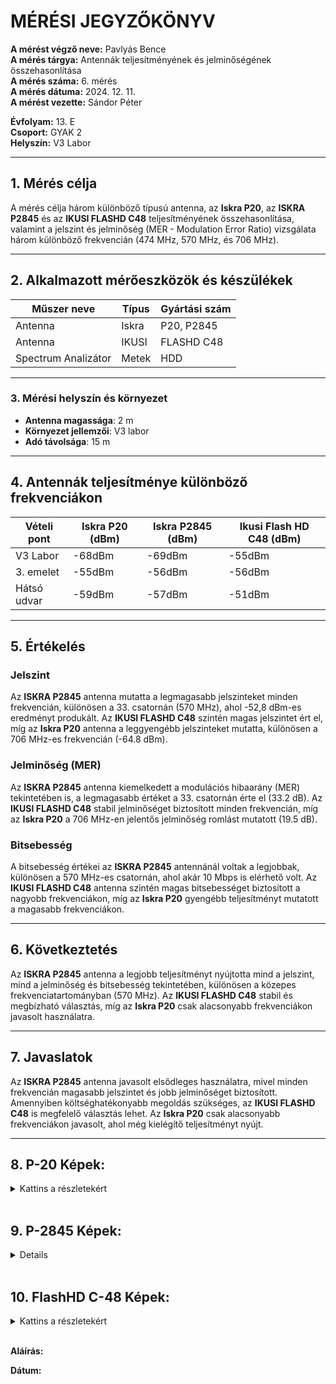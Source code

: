 # MÉRÉSI JEGYZŐKÖNYV

**A mérést végző neve:** Pavlyás Bence  
**A mérés tárgya:** Antennák teljesítményének és jelminőségének összehasonlítása  
**A mérés száma:** 6. mérés  
**A mérés dátuma:** 2024. 12. 11.    
**A mérést vezette:** Sándor Péter  

**Évfolyam:** 13. E  
**Csoport:** GYAK 2  
**Helyszín:** V3 Labor  

---

## 1. Mérés célja  
A mérés célja három különböző típusú antenna, az **Iskra P20**, az **ISKRA P2845** és az **IKUSI FLASHD C48** teljesítményének összehasonlítása, valamint a jelszint és jelminőség (MER - Modulation Error Ratio) vizsgálata három különböző frekvencián (474 MHz, 570 MHz, és 706 MHz).

---

## 2. Alkalmazott mérőeszközök és készülékek  

| Műszer neve                         | Típus       | Gyártási szám |
| ----------------------------------- | ----------- | ------------- |
| Antenna                             | Iskra       | P20, P2845    |
| Antenna                             | IKUSI       | FLASHD C48    |
| Spectrum Analizátor                 | Metek       | HDD           |

---

### 3. **Mérési helyszín és környezet**
- **Antenna magassága**: 2 m
- **Környezet jellemzői**: V3 labor
- **Adó távolsága**: 15 m

---

## 4. Antennák teljesítménye különböző frekvenciákon

|      Vételi pont     | Iskra P20 (dBm) | Iskra P2845 (dBm) | Ikusi Flash HD C48 (dBm) |
|----------------------|-----------------|-------------------|--------------------------|
|       V3 Labor       | -68dBm          | -69dBm            | -55dBm                   |
|       3. emelet      | -55dBm          | -56dBm            | -56dBm                   |
|       Hátsó udvar    | -59dBm          | -57dBm            | -51dBm                   |

---

## 5. Értékelés

### Jelszint
Az **ISKRA P2845** antenna mutatta a legmagasabb jelszinteket minden frekvencián, különösen a 33. csatornán (570 MHz), ahol -52,8 dBm-es eredményt produkált. Az **IKUSI FLASHD C48** szintén magas jelszintet ért el, míg az **Iskra P20** antenna a leggyengébb jelszinteket mutatta, különösen a 706 MHz-es frekvencián (-64.8 dBm).

### Jelminőség (MER)
Az **ISKRA P2845** antenna kiemelkedett a modulációs hibaarány (MER) tekintetében is, a legmagasabb értéket a 33. csatornán érte el (33.2 dB). Az **IKUSI FLASHD C48** stabil jelminőséget biztosított minden frekvencián, míg az **Iskra P20** a 706 MHz-en jelentős jelminőség romlást mutatott (19.5 dB).

### Bitsebesség
A bitsebesség értékei az **ISKRA P2845** antennánál voltak a legjobbak, különösen a 570 MHz-es csatornán, ahol akár 10 Mbps is elérhető volt. Az **IKUSI FLASHD C48** antenna szintén magas bitsebességet biztosított a nagyobb frekvenciákon, míg az **Iskra P20** gyengébb teljesítményt mutatott a magasabb frekvenciákon.

---

## 6. Következtetés
Az **ISKRA P2845** antenna a legjobb teljesítményt nyújtotta mind a jelszint, mind a jelminőség és bitsebesség tekintetében, különösen a közepes frekvenciatartományban (570 MHz). Az **IKUSI FLASHD C48** stabil és megbízható választás, míg az **Iskra P20** csak alacsonyabb frekvenciákon javasolt használatra.

---

## 7. Javaslatok
Az **ISKRA P2845** antenna javasolt elsődleges használatra, mivel minden frekvencián magasabb jelszintet és jobb jelminőséget biztosított. Amennyiben költséghatékonyabb megoldás szükséges, az **IKUSI FLASHD C48** is megfelelő választás lehet. Az **Iskra P20** csak alacsonyabb frekvenciákon javasolt, ahol még kielégítő teljesítményt nyújt.

---

## 8. P-20 Képek:
<details>
    <summary>Kattins a részletekért</summary>    

    **474Mhz Mért Képek:**      


---

    **570MHz Mért Képek**   


---

    **706MHz Mért Képek**


---

</details>

<br>

## 9. P-2845 Képek:
<details>

    <summary>Kattins a részletekért</summary>    

    **474Mhz Mért Képek:**      


---

    **570MHz Mért Képek**


---

    **706MHz Mért Képek**


---

</details>

<br>

## 10. FlashHD C-48 Képek:
<details>
    <summary>Kattins a részletekért</summary>         

    **474Mhz Mért Képek:**    


---

    **570MHz Mért Képek**


---

    **706MHz Mért Képek**

---

</details>


<br>




**Aláírás:**  
 
**Dátum:** 